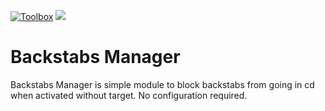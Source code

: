 [![Toolbox](https://img.shields.io/badge/Tera--Toolbox-latest-blueviolet)](https://github.com/tera-toolbox) ![](https://img.shields.io/github/license/SaltyMonkey/backstabs-manager)

# Backstabs Manager

Backstabs Manager is simple module to block backstabs from going in cd when activated without target. No configuration required.
